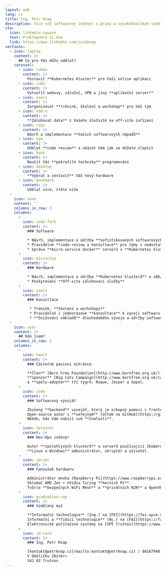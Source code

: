```yaml
---
layout: web
lang: cs
title: Ing. Petr Knap
description: Více než softwarový inženýr s praxí a vysokoškolským vzděláním
cta:
  icon: linkedin-square
  text: Proklepněte si mne
  link: https://www.linkedin.com/in/pknap
sections:
  - icon: laptop
    content: |+
      ## Co pro Vás můžu udělat?
    carousel:
      - icon: cubes
        content: |+
          Postavit **Kubernetes kluster** pro Vaši online aplikaci
      - icon: cube
        content: |+
          Vytvořit webový, záložní, VPN a jiný **aplikační server**
      - icon: users
        content: |+
          Zorganizovat **trénink, školení a workshop** pro Váš tým
      - icon: hdd-o
        content: |+
          **Zálohovat data** z Vašeho úložistě na off-site zařízení
      - icon: cogs
        content: |+
          Návrh a implementace **Vašich softwarových nápadů**
      - icon: eye
        content: |+
          Udělat **code review** a ukázat Vám jak se můžete zlepšit
      - icon: book
        content: |+
          Naučit Vás **pokročilé techniky** programování
      - icon: desktop
        content: |+
          **Vybrat a sestavit** Váš nový hardware
      - icon: bookmark
        content: |+
          Udělat více, čtěte níže
  -
    icon: none
    content: ''
    columns_in_row: 3
    columns:
      -
        icon: code-fork
        content: |+
          ### Software

          * Návrh, implementace a údržba **sofistikovaných softwarových** systémů
          * Pravidelné **code-review a konzultace** pro týmy s nedostatkem seniorních členů
          * Správa **micro-service docker** serverů v **Kubernetes klusterech**
      -
        icon: microchip
        content: |+
          ### Hardware

          * Návrh, implementace a údržba **Kubernetes klusterů** a x86/ARM **serverů**/počítačů
          * Poskytování **Off-site zálohovací služby**
      -
        icon: users
        content: |+
          ### Konzultace

           * Trénink, **školení a workshopy**
           * Pravidelné i jednorázové **konzultace** k vývoji softwaru a výběru hardwaru
           * **Snižování nákladů** dlouhodobého vývoje a údržby softwaru a hardwaru
  -
    icon: user
    content: |+
      ## Kdo jsem?
    columns_in_row: 2
    columns:
      -
        icon: heart
        content: |+
          ### Částečně pasivní ochránce

          **Člen** [Born Free Foundation](http://www.bornfree.org.uk/),
          **sponzor** [Big Cats Campaign](http://www.bornfree.org.uk/campaigns/big-cats/)
          a **spolu-adoptér** tří tygrů: Roque, Jasper a Gopal.
      -
        icon: code
        content: |+
          ### Softwarový vývojář

          Zkušený **backend** vyvojář, který je schopný pomoci s frontendem.
          Open-source autor s **veřejným** [účtem na GitHub](https://github.com/petrknap).
          Někdo, kdo Vám nabízí své **znalosti**.
      -
        icon: terminal
        content: |+
          ### Dev-Ops inženýr

          Autor **spolehlyvých klusterů** a serverů používající [Kubernetes](https://kubernetes.io/), [Docker](https://www.docker.com/) a [Ansible](https://www.ansible.com/).
          **Linux a Windows** administrátor, skriptér a uživatel.
      -
        icon: server
        content: |+
          ### Fanoušek hardwaru

          Administrátor mnoha [Raspberry Pi](https://www.raspberrypi.org/) a virtuálních **serverů**.
          Skladač AMD Zen + nVidia Turing **herních PC**.
          Tvůrce **bezpečných WiFi Mesh** a **privátních N2N** a OpenVPN sítí.
      -
        icon: graduation-cap
        content: |+
          ### Vzdělaný muž

          **Informační technologie** (Ing.) na [FEI](https://fei.upce.cz/) [UPce](https://www.upce.cz/)<br>
          Informační a **řídicí technologie** (Bc.) na [FAI](https://fai.utb.cz/) [UTB](https://www.utb.cz/)<br>
          Elektronické počítačové systémy na [SPŠ Trutnov](https://www.spstrutnov.cz/)<br>
      -
        icon: id-card
        content: |+
          ### Ing. Petr Knap

          [kontakt@petrknap.cz](mailto:kontakt@petrknap.cz) / 08167940 / tmer95b<br>
          V Údolíčku 262<br>
          541 02 Trutnov
---
```

